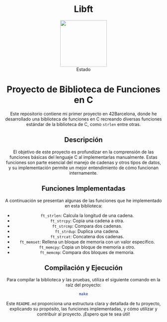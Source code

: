 <div align="center">
    <h1>Libft</h1>
    <img src="https://raw.githubusercontent.com/yowcloud/yowcloud-my-utils/main/badge_00_libft_500px.png" style="width: 150px; height: 150px;">
<div>Estado</div>

# Proyecto de Biblioteca de Funciones en C

Este repositorio contiene mi primer proyecto en 42Barcelona, donde he desarrollado una biblioteca de funciones en C recreando diversas funciones estándar de la biblioteca de C, como `strlen` entre otras.

## Descripción

El objetivo de este proyecto es profundizar en la comprensión de las funciones básicas del lenguaje C al implementarlas manualmente. Estas funciones son parte esencial del manejo de cadenas y otros tipos de datos, y su implementación permite un mejor entendimiento de cómo funcionan internamente.

## Funciones Implementadas

A continuación se presentan algunas de las funciones que he implementado en esta biblioteca:

- `ft_strlen`: Calcula la longitud de una cadena.
- `ft_strcpy`: Copia una cadena a otra.
- `ft_strcmp`: Compara dos cadenas.
- `ft_strdup`: Duplica una cadena.
- `ft_strcat`: Concatena dos cadenas.
- `ft_memset`: Rellena un bloque de memoria con un valor específico.
- `ft_memcpy`: Copia un bloque de memoria a otro.
- `ft_memcmp`: Compara dos bloques de memoria.

## Compilación y Ejecución

Para compilar la biblioteca y las pruebas, utiliza el siguiente comando en la raíz del proyecto:

```sh
make
```

Este `README.md` proporciona una estructura clara y detallada de tu proyecto, explicando su propósito, las funciones implementadas, y cómo utilizar y contribuir al proyecto. ¡Espero que te sea útil!
